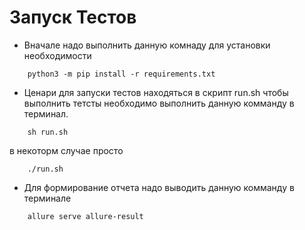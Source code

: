 # Запуск Тестов

- Вначале надо выполнить данную комнаду для установки необходимости

```
    python3 -m pip install -r requirements.txt
```

- Ценари для запуски тестов находяться в скрипт run.sh чтобы выполнить тетсты необходимо выполнить данную комманду в терминал.

```
    sh run.sh
```

в некоторм случае просто

```
    ./run.sh
```

- Для формирование отчета надо выводить данную комманду в терминале

```
    allure serve allure-result
```